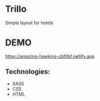 # Trillo
Simple layout for hotels

# DEMO
https://amazing-hawking-cbf0bf.netlify.app

## Technologies:

- SASS
- CSS
- HTML
